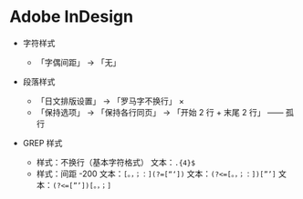 # Adobe InDesign

- 字符样式

  - 「字偶间距」 → 「无」 

- 段落样式

  - 「日文排版设置」 → 「罗马字不换行」 ×
  - 「保持选项」 → 「保持各行同页」 → 「开始 2 行 + 末尾 2 行」 —— 孤行

- GREP 样式
  - 样式：不换行（基本字符格式）
    文本：`.{4}$`
  - 样式：间距 -200
    文本：`[。，；：](?=[“‘])`
    文本：`(?<=[。，；：])[”’]`
    文本：`(?<=[”’])[。，；]`
